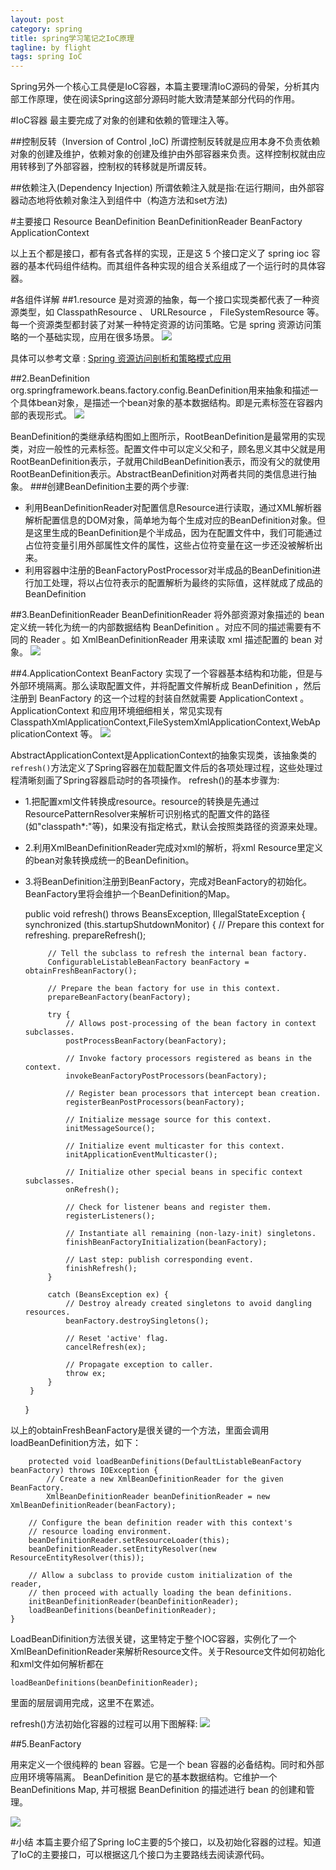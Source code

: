 ```yaml
---
layout: post
category: spring
title: spring学习笔记之IoC原理
tagline: by flight
tags: spring IoC
---
```

Spring另外一个核心工具便是IoC容器，本篇主要理清IoC源码的骨架，分析其内部工作原理，使在阅读Spring这部分源码时能大致清楚某部分代码的作用。

<!--more-->

#IoC容器
最主要完成了对象的创建和依赖的管理注入等。

##控制反转（Inversion of Control ,IoC)
所谓控制反转就是应用本身不负责依赖对象的创建及维护，依赖对象的创建及维护由外部容器来负责。这样控制权就由应用转移到了外部容器，控制权的转移就是所谓反转。

##依赖注入(Dependency Injection)
所谓依赖注入就是指:在运行期间，由外部容器动态地将依赖对象注入到组件中（构造方法和set方法)

#主要接口
    Resource
    BeanDefinition
    BeanDefinitionReader
    BeanFactory
    ApplicationContext

以上五个都是接口，都有各式各样的实现，正是这 5 个接口定义了 spring ioc 容器的基本代码组件结构。而其组件各种实现的组合关系组成了一个运行时的具体容器。

#各组件详解
##1.resource
是对资源的抽象，每一个接口实现类都代表了一种资源类型，如 ClasspathResource 、 URLResource ， FileSystemResource 等。每一个资源类型都封装了对某一种特定资源的访问策略。它是 spring 资源访问策略的一个基础实现，应用在很多场景。
![](http://dl.iteye.com/upload/attachment/536177/ead09fcb-3c6c-3740-9e36-6de33fd65cca.jpg)

具体可以参考文章 :
[Spring 资源访问剖析和策略模式应用](http://www.ibm.com/developerworks/cn/java/j-lo-spring-resource/index.html)

##2.BeanDefinition
org.springframework.beans.factory.config.BeanDefinition用来抽象和描述一个具体bean对象，是描述一个bean对象的基本数据结构。即是<bean>元素标签在容器内部的表现形式。
![](http://imgur.com/LNrN1Zi.png)

BeanDefinition的类继承结构图如上图所示，RootBeanDefinition是最常用的实现类，对应一般性的<bean>元素标签。配置文件中可以定义父<bean>和子<bean>，顾名思义其中父<bean>就是用RootBeanDefinition表示，子<bean>就用ChildBeanDefinition表示，而没有父<bean>的<bean>就使用RootBeanDefinition表示。AbstractBeanDefinition对两者共同的类信息进行抽象。
###创建BeanDefinition主要的两个步骤:
 - 利用BeanDefinitionReader对配置信息Resource进行读取，通过XML解析器解析配置信息的DOM对象，简单地为每个<bean>生成对应的BeanDefinition对象。但是这里生成的BeanDefinition是个半成品，因为在配置文件中，我们可能通过占位符变量引用外部属性文件的属性，这些占位符变量在这一步还没被解析出来。
 - 利用容器中注册的BeanFactoryPostProcessor对半成品的BeanDefinition进行加工处理，将以占位符表示的配置解析为最终的实际值，这样就成了成品的BeanDefinition

##3.BeanDefinitionReader
BeanDefinitionReader 将外部资源对象描述的 bean 定义统一转化为统一的内部数据结构 BeanDefinition 。对应不同的描述需要有不同的 Reader 。如 XmlBeanDefinitionReader 用来读取 xml 描述配置的 bean 对象。
![](http://dl.iteye.com/upload/attachment/536179/c4143d16-02e2-3d7b-9734-4d19a9a984dd.jpg)

##4.ApplicationContext
 BeanFactory 实现了一个容器基本结构和功能，但是与外部环境隔离。那么读取配置文件，并将配置文件解析成 BeanDefinition ，然后注册到 BeanFactory 的这一个过程的封装自然就需要 ApplicationContext 。 ApplicationContext 和应用环境细细相关，常见实现有 ClasspathXmlApplicationContext,FileSystemXmlApplicationContext,WebApplicationContext 等。
![](http://dl.iteye.com/upload/attachment/536183/c456f949-7b9c-34db-ad1a-ca3141219b6d.jpg)

AbstractApplicationContext是ApplicationContext的抽象实现类，该抽象类的`refresh()`方法定义了Spring容器在加载配置文件后的各项处理过程，这些处理过程清晰刻画了Spring容器启动时的各项操作。
refresh()的基本步骤为: 
 - 1.把配置xml文件转换成resource。resource的转换是先通过ResourcePatternResolver来解析可识别格式的配置文件的路径(如"classpath*:"等)，如果没有指定格式，默认会按照类路径的资源来处理。 
 
 - 2.利用XmlBeanDefinitionReader完成对xml的解析，将xml Resource里定义的bean对象转换成统一的BeanDefinition。
 
 - 3.将BeanDefinition注册到BeanFactory，完成对BeanFactory的初始化。BeanFactory里将会维护一个BeanDefinition的Map。
    

	public void refresh() throws BeansException, IllegalStateException {
	    synchronized (this.startupShutdownMonitor) {
			// Prepare this context for refreshing.
			prepareRefresh();

			// Tell the subclass to refresh the internal bean factory.
			ConfigurableListableBeanFactory beanFactory = obtainFreshBeanFactory();

			// Prepare the bean factory for use in this context.
			prepareBeanFactory(beanFactory);

			try {
				// Allows post-processing of the bean factory in context subclasses.
				postProcessBeanFactory(beanFactory);

				// Invoke factory processors registered as beans in the context.
				invokeBeanFactoryPostProcessors(beanFactory);

				// Register bean processors that intercept bean creation.
				registerBeanPostProcessors(beanFactory);

				// Initialize message source for this context.
				initMessageSource();

				// Initialize event multicaster for this context.
				initApplicationEventMulticaster();

				// Initialize other special beans in specific context subclasses.
				onRefresh();

				// Check for listener beans and register them.
				registerListeners();

				// Instantiate all remaining (non-lazy-init) singletons.
				finishBeanFactoryInitialization(beanFactory);

				// Last step: publish corresponding event.
				finishRefresh();
			}

			catch (BeansException ex) {
				// Destroy already created singletons to avoid dangling resources.
				beanFactory.destroySingletons();

				// Reset 'active' flag.
				cancelRefresh(ex);

				// Propagate exception to caller.
				throw ex;
			}
		}
	}

 以上的obtainFreshBeanFactory是很关键的一个方法，里面会调用loadBeanDefinition方法，如下：
 
     	protected void loadBeanDefinitions(DefaultListableBeanFactory beanFactory) throws IOException {
    		// Create a new XmlBeanDefinitionReader for the given BeanFactory.
    		XmlBeanDefinitionReader beanDefinitionReader = new XmlBeanDefinitionReader(beanFactory);
    		
		// Configure the bean definition reader with this context's
		// resource loading environment.
		beanDefinitionReader.setResourceLoader(this);
		beanDefinitionReader.setEntityResolver(new ResourceEntityResolver(this));

		// Allow a subclass to provide custom initialization of the reader,
		// then proceed with actually loading the bean definitions.
		initBeanDefinitionReader(beanDefinitionReader);
		loadBeanDefinitions(beanDefinitionReader);
	}

 LoadBeanDifinition方法很关键，这里特定于整个IOC容器，实例化了一个XmlBeanDefinitionReader来解析Resource文件。关于Resource文件如何初始化和xml文件如何解析都在
 
    loadBeanDefinitions(beanDefinitionReader);
    
 里面的层层调用完成，这里不在累述。
 
 refresh()方法初始化容器的过程可以用下图解释:
 ![](http://dl.iteye.com/upload/attachment/558068/2187e288-5c0b-313b-8053-82992267fab6.jpg)

##5.BeanFactory

用来定义一个很纯粹的 bean 容器。它是一个 bean 容器的必备结构。同时和外部应用环境等隔离。 BeanDefinition 是它的基本数据结构。它维护一个 BeanDefinitions Map, 并可根据 BeanDefinition 的描述进行 bean 的创建和管理。

![](http://dl.iteye.com/upload/attachment/536181/24095923-75cd-363b-bc2f-9fbc603c341f.jpg)

#小结
本篇主要介绍了Spring IoC主要的5个接口，以及初始化容器的过程。知道了IoC的主要接口，可以根据这几个接口为主要路线去阅读源代码。
